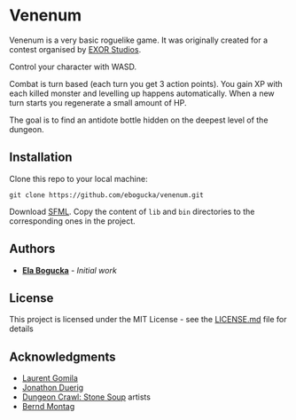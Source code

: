 # Venenum

Venenum is a very basic roguelike game. It was originally created for a contest organised by [EXOR Studios](https://www.exorstudios.com/).

Control your character with WASD.

Combat is turn based (each turn you get 3 action points). You gain XP with each killed monster and levelling up happens automatically. When a new turn starts you regenerate a small amount of HP.

The goal is to find an antidote bottle hidden on the deepest level of the dungeon.

## Installation

Clone this repo to your local machine:
```
git clone https://github.com/ebogucka/venenum.git
```

Download [SFML](https://www.sfml-dev.org/). Copy the content of `lib` and `bin` directories to the corresponding ones in the project.

## Authors

* **[Ela Bogucka](https://github.com/ebogucka)** - *Initial work*

## License

This project is licensed under the MIT License - see the [LICENSE.md](LICENSE.md) file for details

## Acknowledgments

* [Laurent Gomila](https://github.com/LaurentGomila)
* [Jonathon Duerig](https://github.com/duerig)
* [Dungeon Crawl: Stone Soup](https://github.com/crawl) artists
* [Bernd Montag](https://www.dafont.com/bernd-montag.d1610)
